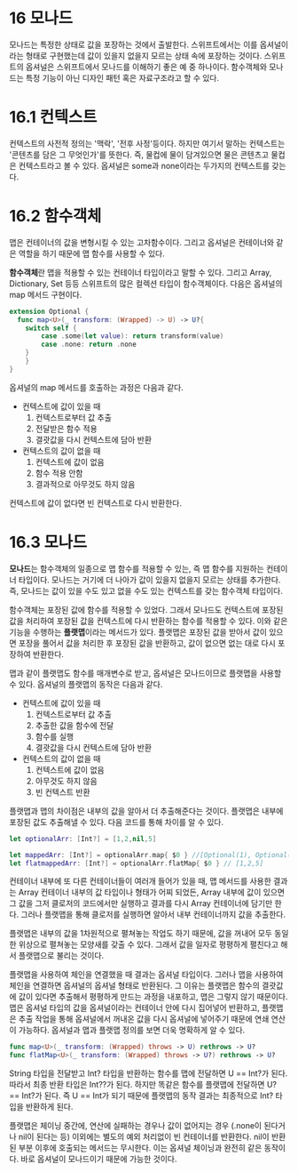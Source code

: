 # 16 모나드

모나드는 특정한 상태로 값을 포장하는 것에서 출발한다. 스위프트에서는 이를 옵셔널이라는 형태로 구현했는데 값이 있을지 없을지 모르는 상태 속에 포장하는 것이다. 스위프트의 옵셔널은 스위프트에서 모나드를 이해하기 좋은 예 중 하나이다. 함수객체와 모나드는 특정 기능이 아닌 디자인 패턴 혹은 자료구조라고 할 수 있다.



# 16.1 컨텍스트

컨텍스트의 사전적 정의는 '맥락', '전후 사정'등이다. 하지만 여기서 말하는 컨텍스트는 '콘텐츠를 담은 그 무엇인가'를 뜻한다. 즉, 물컵에 물이 담겨있으면 물은 콘텐츠고 물컵은 컨텍스트라고 볼 수 있다. 옵셔널은 some과 none이라는 두가지의 컨텍스트를 갖는다. 



# 16.2 함수객체

맵은 컨테이너의 값을 변형시킬 수 있는 고차함수이다. 그리고 옵셔널은 컨테이너와 같은 역할을 하기 때문에 맵 함수를 사용할 수 있다. 

**함수객체**란 맵을 적용할 수 있는 컨테이너 타입이라고 말할 수 있다. 그리고 Array, Dictionary, Set 등등 스위프트의 많은 컬렉션 타입이 함수객체이다. 다음은 옵셔널의 map 메서드 구현이다.

```swift
extension Optional {
  func map<U>(_ transform: (Wrapped) -> U) -> U?{
    switch self {
        case .some(let value): return transform(value)
        case .none: return .none
    }
	}
}
```

옵셔널의 map 메서드를 호출하는 과정은 다음과 같다.

- 컨텍스트에 값이 있을 때
  1. 컨텍스트로부터 값 추출
  2. 전달받은 함수 적용
  3. 결괏값을 다시 컨텍스트에 담아 반환
- 컨텍스트의 값이 없을 때
  1. 컨텍스트에 값이 없음
  2. 함수 적용 안함
  3. 결과적으로 아무것도 하지 않음

컨텍스트에 값이 없다면 빈 컨텍스트로 다시 반환한다. 



# 16.3 모나드

**모나드**는 함수객체의 일종으로 맵 함수를 적용할 수 있는, 즉 맵 함수를 지원하는 컨테이너 타입이다. 모나드는 거기에 더 나아가 값이 있을지 없을지 모르는 상태를 추가한다. 즉, 모나드는 값이 있을 수도 있고 없을 수도 있는 컨텍스트를 갖는 함수객체 타입이다.

함수객체는 포장된 값에 함수를 적용할 수 있었다. 그래서 모나드도 컨텍스트에 포장된 값을 처리하여 포장된 값을 컨텍스트에 다시 반환하는 함수를 적용할 수 있다. 이와 같은 기능을 수행하는 **플랫맵**이라는 메서드가 있다. 플랫맵은 포장된 값을 받아서 값이 있으면 포장을 풀어서 값을 처리한 후 포장된 값을 반환하고, 값이 없으면 없는 대로 다시 포장하여 반환한다.

맵과 같이 플랫맵도 함수를 매개변수로 받고, 옵셔널은 모나드이므로 플랫맵을 사용할 수 있다. 옵셔널의 플랫맵의 동작은 다음과 같다. 

- 컨텍스트에 값이 있을 때
  1. 컨텍스트로부터 값 추출
  2. 추출한 값을 함수에 전달
  3. 함수를 실행
  4. 결괏값을 다시 컨텍스트에 담아 반환
- 컨텍스트의 값이 없을 때
  1. 컨텍스트에 값이 없음
  2. 아무것도 하지 않음
  3. 빈 컨텍스트 반환

플랫맵과 맵의 차이점은 내부의 값을 알아서 더 추출해준다는 것이다. 플랫맵은 내부에 포장된 값도 추출해낼 수 있다. 다음 코드를 통해 차이를 알 수 있다.

```swift
let optionalArr: [Int?] = [1,2,nil,5]

let mappedArr: [Int?] = optionalArr.map{ $0 } //[Optional(1), Optional(2), nil, Optional(5)]
let flatmappedArr: [Int?] = optionalArr.flatMap{ $0 } // [1,2,5]
```

컨테이너 내부에 또 다른 컨테이너들이 여러개 들어가 있을 때, 맵 메서드를 사용한 결과는 Array 컨테이너 내부의 값 타입이나 형태가 어찌 되었든, Array 내부에 값이 있으면 그 값을 그저 클로저의 코드에서만 실행하고 결과를 다시 Array 컨테이너에 담기만 한다. 그러나 플랫맵을 통해 클로저를 실행하면 알아서 내부 컨테이너까지 값을 추출한다. 

플랫맵은 내부의 값을 1차원적으로 펼쳐놓는 작업도 하기 때문에, 값을 꺼내어 모두 동일한 위상으로 펼쳐놓는 모양새를 갖출 수 있다. 그래서 값을 일자로 평평하게 펼친다고 해서 플랫맵으로 불리는 것이다.

플랫맵을 사용하여 체인을 연결했을 때 결과는 옵셔널 타입이다. 그러나 맵을 사용하여 체인을 연결하면 옵셔널의 옵셔널 형태로 반환된다. 그 이유는 플랫맵은 함수의 결괏값에 값이 있다면 추출해서 평평하게 만드는 과정을 내포하고, 맵은 그렇지 않기 때문이다. 맵은 옵셔널 타입의 값을 옵셔널이라는 컨테이너 안에 다시 집어넣어 반환하고, 플랫맵은 추출 작업을 통해 옵셔널에서 꺼내온 값을 다시 옵셔널에 넣어주기 때문에 연쇄 연산이 가능하다. 옵셔널과 맵과 플랫맵 정의를 보면 더욱 명확하게 알 수 있다. 

```swift
func map<U>(_ transform: (Wrapped) throws -> U) rethrows -> U?
func flatMap<U>(_ transform: (Wrapped) throws -> U?) rethrows -> U?
```

String 타입을 전달받고 Int? 타입을 반환하는 함수를 맵에 전달하면 U == Int?가 된다. 따라서 최종 반환 타입은 Int??가 된다. 하지만 똑같은 함수를 플랫맵에 전달하면 U? == Int?가 된다. 즉 U == Int가 되기 때문에 플랫맵의 동작 결과는 최종적으로 Int? 타입을 반환하게 된다. 

플랫맵은 체이닝 중간에, 연산에 실패하는 경우나 값이 없어지는 경우 (.none이 된다거나 nil이 된다는 등) 이외에는 별도의 예외 처리없이 빈 컨테이너를 반환한다. nil이 반환된 부분 이후에 호출되는 메서드는 무시한다. 이는 옵셔널 체이닝과 완전히 같은 동작이다. 바로 옵셔널이 모나드이기 때문에 가능한 것이다. 